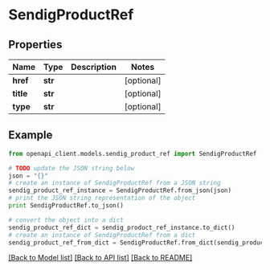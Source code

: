 # SendigProductRef


## Properties
Name | Type | Description | Notes
------------ | ------------- | ------------- | -------------
**href** | **str** |  | [optional] 
**title** | **str** |  | [optional] 
**type** | **str** |  | [optional] 

## Example

```python
from openapi_client.models.sendig_product_ref import SendigProductRef

# TODO update the JSON string below
json = "{}"
# create an instance of SendigProductRef from a JSON string
sendig_product_ref_instance = SendigProductRef.from_json(json)
# print the JSON string representation of the object
print SendigProductRef.to_json()

# convert the object into a dict
sendig_product_ref_dict = sendig_product_ref_instance.to_dict()
# create an instance of SendigProductRef from a dict
sendig_product_ref_from_dict = SendigProductRef.from_dict(sendig_product_ref_dict)
```
[[Back to Model list]](../README.md#documentation-for-models) [[Back to API list]](../README.md#documentation-for-api-endpoints) [[Back to README]](../README.md)


